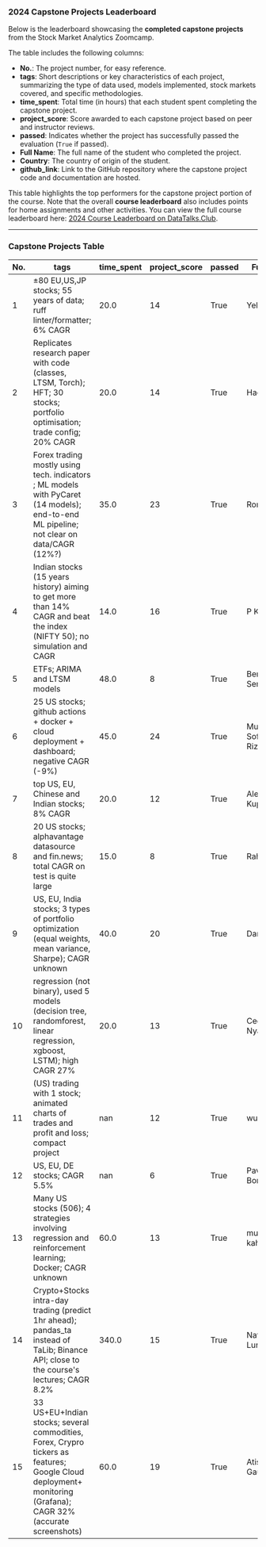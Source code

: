 ### 2024 Capstone Projects Leaderboard

Below is the leaderboard showcasing the **completed capstone projects** from the Stock Market Analytics Zoomcamp.

The table includes the following columns:
- **No.**: The project number, for easy reference.
- **tags**: Short descriptions or key characteristics of each project, summarizing the type of data used, models implemented, stock markets covered, and specific methodologies.
- **time_spent**: Total time (in hours) that each student spent completing the capstone project.
- **project_score**: Score awarded to each capstone project based on peer and instructor reviews.
- **passed**: Indicates whether the project has successfully passed the evaluation (`True` if passed).
- **Full Name**: The full name of the student who completed the project.
- **Country**: The country of origin of the student.
- **github_link**: Link to the GitHub repository where the capstone project code and documentation are hosted.

This table highlights the top performers for the capstone project portion of the course. Note that the overall **course leaderboard** also includes points for home assignments and other activities. You can view the full course leaderboard here: [2024 Course Leaderboard on DataTalks.Club](https://courses.datatalks.club/sma-zoomcamp-2024/leaderboard).

---

### Capstone Projects Table
| No. | tags | time_spent | project_score | passed | Full Name | Country | github_link |
| --- | --- | --- | --- | --- | --- | --- | --- |
| 1 | ±80 EU,US,JP stocks; 55 years of data; ruff linter/formatter; 6% CAGR  | 20.0 | 14 | True | Yelin Zhang | Switzerland | [Repo Link](https://github.com/Yelinz/analytics-zoomcamp) |
| 2 | Replicates research paper with code (classes, LTSM, Torch); HFT; 30 stocks; portfolio optimisation; trade config; 20% CAGR | 20.0 | 14 | True | Haowei Ting | Taiwan | [Repo Link](https://github.com/hwting1/Stock-Markets-Analytics-Zoomcamp-Project) |
| 3 | Forex trading mostly using tech. indicators ; ML models with PyCaret (14 models); end-to-end ML pipeline; not clear on data/CAGR (12%?) | 35.0 | 23 | True | Roman | Ukraine | [Repo Link](https://github.com/py310/smaz_project) |
| 4 | Indian stocks (15 years history) aiming to get more than 14% CAGR and beat the index (NIFTY 50); no simulation and CAGR | 14.0 | 16 | True | P K Nayak  | India | [Repo Link](https://github.com/MekongDelta-mind/sma_project_repo/tree/capstone_rev_1) |
| 5 | ETFs; ARIMA and LTSM models | 48.0 | 8 | True | Benjamin Senst | Germany | [Repo Link](https://github.com/bsenst/stock-markets-analytics-zoomcamp/tree/main/projects/etf-analytics) |
| 6 | 25 US stocks; github actions + docker + cloud deployment + dashboard; negative CAGR (-9%) | 45.0 | 24 | True | Mukhammad Sofyan Rizka Akbar | Indonesia | [Repo Link](https://github.com/SofyanAkbar94/stock-market-project) |
| 7 | top US, EU, Chinese and Indian stocks; 8% CAGR | 20.0 | 12 | True | Alex Kupreev | Poland | [Repo Link](https://github.com/AlexKupreev/learn-trade-strategy) |
| 8 | 20 US stocks; alphavantage datasource and fin.news; total CAGR on test is quite large | 15.0 | 8 | True | Rahul  | Canada | [Repo Link](https://github.com/rashettycode/algo_trader) |
| 9 | US, EU, India stocks; 3 types of portfolio optimization (equal weights, mean variance, Sharpe); CAGR unknown | 40.0 | 20 | True | Dan Chen | Taiwan | [Repo Link](https://github.com/yueayase/yueayase-Stock-Markets-Analytics-Zoomcamp-Project) |
| 10 | regression (not binary), used 5 models (decision tree, randomforest, linear regression, xgboost, LSTM); high CAGR 27% | 20.0 | 13 | True | Cedric Nyagatare  | USA | [Repo Link](https://github.com/NYGCEDRIC/LLM_ZOOMCAMP/blob/main/Stock_Market_Analytics_Zoomcamp_Project.ipynb) |
| 11 | (US) trading with 1 stock; animated charts of trades and profit and loss; compact project | nan | 12 | True | wu feng you | Taiwan | [Repo Link](https://github.com/wufengyou/algo-trading-stratefy) |
| 12 | US, EU, DE stocks; CAGR 5.5% | nan | 6 | True | Pavel Borovskikh | Germany | [Repo Link](https://github.com/pavelborovskikh/stock-markets-analytics-zoomcamp-2024/blob/main/project_240715.zip) |
| 13 | Many US stocks (506); 4 strategies involving regression and reinforcement learning; Docker; CAGR unknown | 60.0 | 13 | True | murat kahraman | US | [Repo Link](https://github.com/kahramanmurat/stock-trading-app) |
| 14 | Crypto+Stocks intra-day trading (predict 1hr ahead); pandas_ta instead of TaLib; Binance API; close to the course's lectures; CAGR 8.2% | 340.0 | 15 | True | Natalie Lunau  | Germany  | [Repo Link](https://github.com/pynat/trading_model) |
| 15 | 33 US+EU+Indian stocks; several commodities, Forex, Crypro tickers as features; Google Cloud deployment+ monitoring (Grafana); CAGR 32% (accurate screenshots) | 60.0 | 19 | True | Atish Gautam | India | [Repo Link](https://github.com/atishgautam07/max-reutrns-mlops) |
